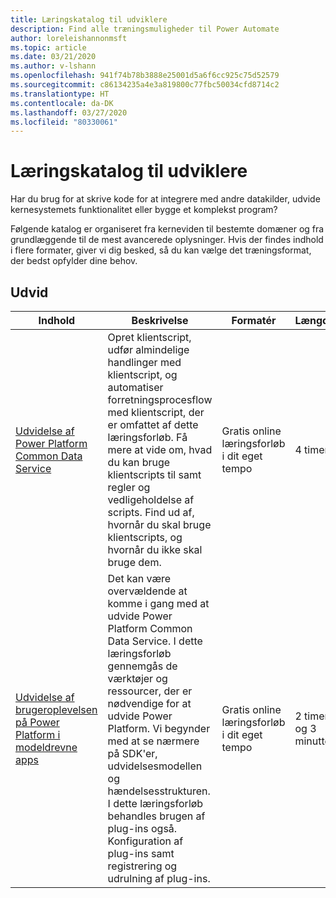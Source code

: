 ```yaml
---
title: Læringskatalog til udviklere
description: Find alle træningsmuligheder til Power Automate
author: loreleishannonmsft
ms.topic: article
ms.date: 03/21/2020
ms.author: v-lshann
ms.openlocfilehash: 941f74b78b3888e25001d5a6f6cc925c75d52579
ms.sourcegitcommit: c86134235a4e3a819800c77fbc50034cfd8714c2
ms.translationtype: HT
ms.contentlocale: da-DK
ms.lasthandoff: 03/27/2020
ms.locfileid: "80330061"
---
```

# <a name="developer-learning-catalog"></a>Læringskatalog til udviklere

Har du brug for at skrive kode for at integrere med andre datakilder, udvide kernesystemets funktionalitet eller bygge et komplekst program?

Følgende katalog er organiseret fra kerneviden til bestemte domæner og fra grundlæggende til de mest avancerede oplysninger. Hvis der findes indhold i flere formater, giver vi dig besked, så du kan vælge det træningsformat, der bedst opfylder dine behov.

## <a name="extend"></a>Udvid<a name="extend"></a>
| Indhold   | Beskrivelse  | Formatér | Længde    |
|--------------------------------------------------------------------------------------------------------------------------------------------------------|-----------------------------------------------------------------------------------------------------------------------------------------------------------------------------------------------------------------------------------------------------------------------------------------------------------------------------------------------------------------------------------------------------------|---------------------------------------|-------------------|
| [Udvidelse af Power Platform Common Data Service](https://docs.microsoft.com/learn/paths/extend-power-platform-model-driven-app/)                     | Opret klientscript, udfør almindelige handlinger med klientscript, og automatiser forretningsprocesflow med klientscript, der er omfattet af dette læringsforløb. Få mere at vide om, hvad du kan bruge klientscripts til samt regler og vedligeholdelse af scripts. Find ud af, hvornår du skal bruge klientscripts, og hvornår du ikke skal bruge dem.                                                                                           | Gratis online læringsforløb i dit eget tempo | 4 timer           |
| [Udvidelse af brugeroplevelsen på Power Platform i modeldrevne apps](https://docs.microsoft.com/learn/paths/extend-power-platform-common-data-service/) | Det kan være overvældende at komme i gang med at udvide Power Platform Common Data Service. I dette læringsforløb gennemgås de værktøjer og ressourcer, der er nødvendige for at udvide Power Platform. Vi begynder med at se nærmere på SDK'er, udvidelsesmodellen og hændelsesstrukturen. I dette læringsforløb behandles brugen af plug-ins også. Konfiguration af plug-ins samt registrering og udrulning af plug-ins. | Gratis online læringsforløb i dit eget tempo | 2 timer og 3 minutter |